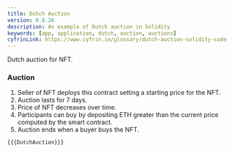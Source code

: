 ```yaml
---
title: Dutch Auction
version: 0.8.26
description: An example of Dutch auction in Solidity
keywords: [app, application, dutch, auction, auctions]
cyfrinLink: https://www.cyfrin.io/glossary/dutch-auction-solidity-code-example
---
```


Dutch auction for NFT.

### Auction

1. Seller of NFT deploys this contract setting a starting price for the NFT.
2. Auction lasts for 7 days.
3. Price of NFT decreases over time.
4. Participants can buy by depositing ETH greater than the current price computed by the smart contract.
5. Auction ends when a buyer buys the NFT.

```solidity
{{{DutchAuction}}}
```
